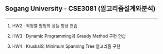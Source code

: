 ## Sogang University - CSE3081 (알고리즘설계와분석)
--------

1. HW2 : 퀵정렬 방법의 성능 향상 연습

2. HW3 : Dynamic Programming과 Greedy Method 구현 연습

3. HW4 : Kruskal의 Minimum Spanning Tree 알고리즘 구현
